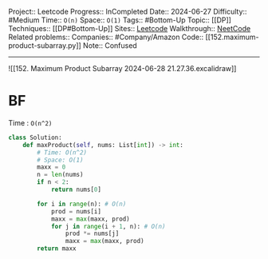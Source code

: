 Project:: Leetcode
Progress:: InCompleted
Date:: 2024-06-27
Difficulty:: #Medium 
Time:: `O(n)`
Space:: `O(1)`
Tags:: #Bottom-Up 
Topic:: [[DP]]
Techniques:: [[DP#Bottom-Up]]
Sites:: [Leetcode](https://leetcode.com/problems/maximum-product-subarray/description/)
Walkthrough:: [NeetCode](https://www.youtube.com/watch?v=lXVy6YWFcRM)
Related problems:: 
Companies:: #Company/Amazon 
Code:: [[152.maximum-product-subarray.py]]
Note:: Confused

---

![[152. Maximum Product Subarray 2024-06-28 21.27.36.excalidraw]]
# BF
Time : `O(n^2)`
```python
class Solution:
    def maxProduct(self, nums: List[int]) -> int:
		# Time: O(n^2)
		# Space: O(1)
        maxx = 0
        n = len(nums)
        if n < 2:
            return nums[0]

        for i in range(n): # O(n)
            prod = nums[i]
            maxx = max(maxx, prod)
            for j in range(i + 1, n): # O(n)
                prod *= nums[j]
                maxx = max(maxx, prod)
        return maxx
```
